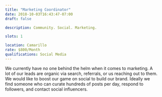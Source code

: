 ```yaml
---
title: "Marketing Coordinator"
date: 2018-10-03T16:43:47-07:00
draft: false

description: Community. Social. Marketing.

slots: 1

location: Camarillo
rate: $800/Month
qualifications: Social Media
---
```

We currently have no one behind the helm when it comes to marketing. A lot of our leads are organic via search, referrals, or us reaching out to them. We would like to boost our game on social to build our brand. Ideally we find someone who can curate hundreds of posts per day, respond to followers, and contact social influencers.
